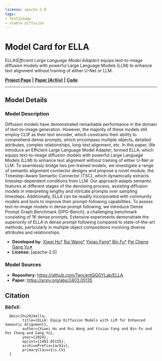 ```yaml
---
license: apache-2.0
tags:
- text2image
- stable-diffusion
---
```


# Model Card for ELLA

<!-- Provide a quick summary of what the model is/does. -->


ELLA(*Efficient Large Language Model Adapter*) equips text-to-image diffusion models with powerful Large Language Models (LLM) to enhance text alignment without training of either U-Net or LLM.



[**Project Page**](https://ella-diffusion.github.io/) **|** [**Paper (ArXiv)**](https://arxiv.org/abs/2403.05135) **|** [**Code**](https://github.com/TencentQQGYLab/ELLA)

---

## Model Details

### Model Description

<!-- Provide a longer summary of what this model is. -->

Diffusion models have demonstrated remarkable performance in the domain of text-to-image generation. However, the majority of these models still employ CLIP as their text encoder, which constrains their ability to comprehend dense prompts, which encompass multiple objects, detailed attributes, complex relationships, long-text alignment, etc. In this paper, We introduce an Efficient Large Language Model Adapter, termed ELLA, which equips text-to-image diffusion models with powerful Large Language Models (LLM) to enhance text alignment without training of either U-Net or LLM. To seamlessly bridge two pre-trained models, we investigate a range of semantic alignment connector designs and propose a novel module, the Timestep-Aware Semantic Connector (TSC), which dynamically extracts timestep-dependent conditions from LLM. Our approach adapts semantic features at different stages of the denoising process, assisting diffusion models in interpreting lengthy and intricate prompts over sampling timesteps. Additionally, ELLA can be readily incorporated with community models and tools to improve their prompt-following capabilities. To assess text-to-image models in dense prompt following, we introduce Dense Prompt Graph Benchmark (DPG-Bench), a challenging benchmark consisting of 1K dense prompts. Extensive experiments demonstrate the superiority of ELLA in dense prompt following compared to state-of-the-art methods, particularly in multiple object compositions involving diverse attributes and relationships.




- **Developed by:** [Xiwei Hu*](https://openreview.net/profile?id=~Xiwei_Hu1)
   [Rui Wang*](https://wrong.wang/)
   [Yixiao Fang*](https://openreview.net/profile?id=~Yixiao_Fang1)
   [Bin Fu*](https://openreview.net/profile?id=~BIN_FU2)
   [Pei Cheng](https://openreview.net/profile?id=~Pei_Cheng1)
   [Gang Yu✦](https://www.skicyyu.org/) 
- **License:** [apache-2.0]


### Model Sources

<!-- Provide the basic links for the model. -->

- **Repository:** https://github.com/TencentQQGYLab/ELLA
- **Paper:** https://arxiv.org/abs/2403.05135


## Citation

<!-- If there is a paper or blog post introducing the model, the APA and Bibtex information for that should go in this section. -->

**BibTeX:**

```
  @misc{hu2024ella,
        title={ELLA: Equip Diffusion Models with LLM for Enhanced Semantic Alignment}, 
        author={Xiwei Hu and Rui Wang and Yixiao Fang and Bin Fu and Pei Cheng and Gang Yu},
        year={2024},
        eprint={2403.05135},
        archivePrefix={arXiv},
        primaryClass={cs.CV}
  }
```
